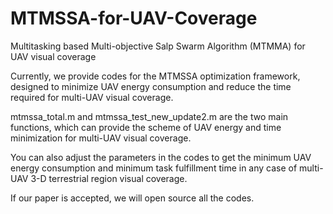 # MTMSSA-for-UAV-Coverage
Multitasking based Multi-objective Salp Swarm Algorithm (MTMMA) for UAV visual coverage  

Currently, we provide codes for the MTMSSA optimization framework, designed to minimize UAV energy consumption and reduce the time required for multi-UAV visual coverage.

mtmssa_total.m and mtmssa_test_new_update2.m are the two main functions, which can provide the scheme of UAV energy and time minimization for multi-UAV visual coverage.

You can also adjust the parameters in the codes to get the minimum UAV energy consumption and minimum task fulfillment time in any case of multi-UAV 3-D terrestrial region visual coverage.

If our paper is accepted, we will open source all the codes.
